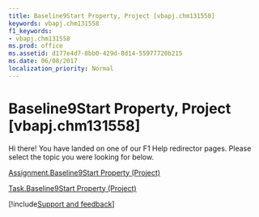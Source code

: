 ```yaml
---
title: Baseline9Start Property, Project [vbapj.chm131558]
keywords: vbapj.chm131558
f1_keywords:
- vbapj.chm131558
ms.prod: office
ms.assetid: d177e4d7-8bb0-429d-8d14-55977720b215
ms.date: 06/08/2017
localization_priority: Normal
---
```



# Baseline9Start Property, Project [vbapj.chm131558]

Hi there! You have landed on one of our F1 Help redirector pages. Please select the topic you were looking for below.

[Assignment.Baseline9Start Property (Project)](http://msdn.microsoft.com/library/78fee6d3-2645-62be-0173-9f35b58b4b0c%28Office.15%29.aspx)

[Task.Baseline9Start Property (Project)](http://msdn.microsoft.com/library/7b09284e-e0b1-ade2-2eba-f36c4a31aec0%28Office.15%29.aspx)

[!include[Support and feedback](~/includes/feedback-boilerplate.md)]